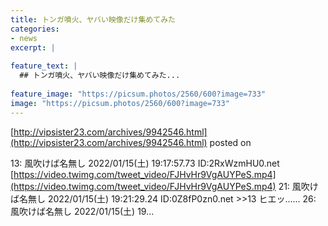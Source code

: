 ```yaml
---
title: トンガ噴火、ヤバい映像だけ集めてみた
categories:
- news
excerpt: |
  
feature_text: |
  ## トンガ噴火、ヤバい映像だけ集めてみた...
  
feature_image: "https://picsum.photos/2560/600?image=733"
image: "https://picsum.photos/2560/600?image=733"
---
```


[http://vipsister23.com/archives/9942546.html](http://vipsister23.com/archives/9942546.html)
posted on 

<!--more-->

13: 風吹けば名無し 2022/01/15(土) 19:17:57.73 ID:2RxWzmHU0.net [https://video.twimg.com/tweet_video/FJHvHr9VgAUYPeS.mp4](https://video.twimg.com/tweet_video/FJHvHr9VgAUYPeS.mp4) 21: 風吹けば名無し 2022/01/15(土) 19:21:29.24 ID:0Z8fP0zn0.net &gt;&gt;13 ヒエッ…… 26: 風吹けば名無し 2022/01/15(土) 19...
